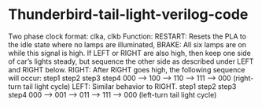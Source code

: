 # Thunderbird-tail-light-verilog-code
Two phase clock format: clka, clkb
Function:
RESTART: Resets the PLA to the idle state where no lamps are illuminated,
BRAKE: All six lamps are on while this signal is high. If LEFT or RIGHT are also high, then keep one side of car’s lights steady, but sequence the other side as described under LEFT and RIGHT below.
RIGHT: After RIGHT goes high, the following sequence will occur: step1 step2 step3 step4
000 --> 100 --> 110 --> 111 --> 000 (right-turn tail light cycle)
LEFT: Similar behavior to RIGHT. step1 step2 step3 step4
000 --> 001 --> 011 --> 111 --> 000 (left-turn tail light cycle)
